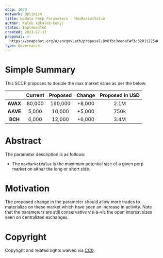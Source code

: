 ```yaml
---
sccp: 2023
network: Optimism
title: Update Perp Parameters - MaxMarketValue
author: Kaleb (@kaleb-keny)
status: Implemented
created: 2023-07-13
proposal: >-
  https://snapshot.org/#/snxgov.eth/proposal/0x6fbc3eedaf4f3c32811225402a2487c28f4cadbf7b5531a0978abff695793d22
type: Governance
---
```


# Simple Summary

This SCCP proposes to double the max market value as per the below:

|          	| **Current** 	| **Proposed** 	| **Change** 	| **Proposed in USD** 	|
|:--------:	|:-----------:	|:------------:	|:----------:	|:-------------------:	|
| **AVAX** 	|    80,000   	|    160,000   	|   +8,000   	|         2.1M        	|
| **AAVE** 	|    5,000    	|    10,000    	|   +5,000   	|         750k        	|
|  **BCH** 	|    6,000    	|    12,000    	|   +6,000   	|         3.4M        	|

# Abstract

The parameter description is as follows:
- The `maxMarketValue` is the maximum potential size of a given perp market on either the long or short side. 

# Motivation

The proposed change in the parameter should allow more trades to materialize on these market which have seen an increase in activity. Note that the parameters are still conservative vis-a-vis the open interest sizes seen on centralized exchanges.

# Copyright

Copyright and related rights waived via [CC0](https://creativecommons.org/publicdomain/zero/1.0/).
